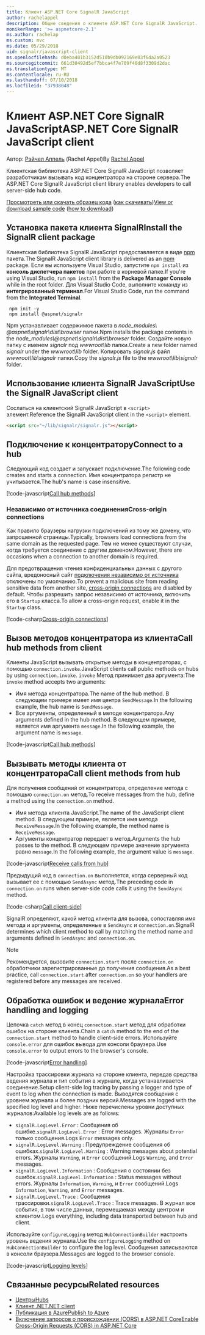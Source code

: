 ```yaml
---
title: Клиент ASP.NET Core SignalR JavaScript
author: rachelappel
description: Общие сведения о клиенте ASP.NET Core SignalR JavaScript.
monikerRange: '>= aspnetcore-2.1'
ms.author: rachelap
ms.custom: mvc
ms.date: 05/29/2018
uid: signalr/javascript-client
ms.openlocfilehash: d0eba401b3152d510b9db092169e83f6da2a0523
ms.sourcegitcommit: 661d30492d5ef7bbca4f7e709f40d8f3309d2dac
ms.translationtype: MT
ms.contentlocale: ru-RU
ms.lasthandoff: 07/10/2018
ms.locfileid: "37938048"
---
```

# <a name="aspnet-core-signalr-javascript-client"></a><span data-ttu-id="f4c85-103">Клиент ASP.NET Core SignalR JavaScript</span><span class="sxs-lookup"><span data-stu-id="f4c85-103">ASP.NET Core SignalR JavaScript client</span></span>

<span data-ttu-id="f4c85-104">Автор: [Рэйчел Аппель](http://twitter.com/rachelappel) (Rachel Appel)</span><span class="sxs-lookup"><span data-stu-id="f4c85-104">By [Rachel Appel](http://twitter.com/rachelappel)</span></span>

<span data-ttu-id="f4c85-105">Клиентская библиотека ASP.NET Core SignalR JavaScript позволяет разработчикам вызывать код концентратора на стороне сервера.</span><span class="sxs-lookup"><span data-stu-id="f4c85-105">The ASP.NET Core SignalR JavaScript client library enables developers to call server-side hub code.</span></span>

<span data-ttu-id="f4c85-106">[Просмотреть или скачать образец кода](https://github.com/aspnet/Docs/tree/live/aspnetcore/signalr/javascript-client/sample) ([как скачивать](xref:tutorials/index#how-to-download-a-sample))</span><span class="sxs-lookup"><span data-stu-id="f4c85-106">[View or download sample code](https://github.com/aspnet/Docs/tree/live/aspnetcore/signalr/javascript-client/sample) ([how to download](xref:tutorials/index#how-to-download-a-sample))</span></span>

## <a name="install-the-signalr-client-package"></a><span data-ttu-id="f4c85-107">Установка пакета клиента SignalR</span><span class="sxs-lookup"><span data-stu-id="f4c85-107">Install the SignalR client package</span></span>

<span data-ttu-id="f4c85-108">Клиентская библиотека SignalR JavaScript предоставляется в виде [npm](https://www.npmjs.com/) пакета.</span><span class="sxs-lookup"><span data-stu-id="f4c85-108">The SignalR JavaScript client library is delivered as an [npm](https://www.npmjs.com/) package.</span></span> <span data-ttu-id="f4c85-109">Если вы используете Visual Studio, запустите `npm install` из **консоль диспетчера пакетов** при работе в корневой папке.</span><span class="sxs-lookup"><span data-stu-id="f4c85-109">If you're using Visual Studio, run `npm install` from the **Package Manager Console** while in the root folder.</span></span> <span data-ttu-id="f4c85-110">Для Visual Studio Code, выполните команду из **интегрированный терминал**.</span><span class="sxs-lookup"><span data-stu-id="f4c85-110">For Visual Studio Code, run the command from the **Integrated Terminal**.</span></span>

  ```console
   npm init -y
   npm install @aspnet/signalr
  ```

<span data-ttu-id="f4c85-111">Npm устанавливает содержимое пакета в *node_modules\\ @aspnet\signalr\dist\browser*  папки.</span><span class="sxs-lookup"><span data-stu-id="f4c85-111">Npm installs the package contents in the *node_modules\\@aspnet\signalr\dist\browser* folder.</span></span> <span data-ttu-id="f4c85-112">Создайте новую папку с именем *signalr* под *wwwroot\\lib* папки.</span><span class="sxs-lookup"><span data-stu-id="f4c85-112">Create a new folder named *signalr* under the *wwwroot\\lib* folder.</span></span> <span data-ttu-id="f4c85-113">Копировать *signalr.js* файл *wwwroot\lib\signalr* папки.</span><span class="sxs-lookup"><span data-stu-id="f4c85-113">Copy the *signalr.js* file to the *wwwroot\lib\signalr* folder.</span></span>

## <a name="use-the-signalr-javascript-client"></a><span data-ttu-id="f4c85-114">Использование клиента SignalR JavaScript</span><span class="sxs-lookup"><span data-stu-id="f4c85-114">Use the SignalR JavaScript client</span></span>

<span data-ttu-id="f4c85-115">Сослаться на клиентский SignalR JavaScript в `<script>` элемент.</span><span class="sxs-lookup"><span data-stu-id="f4c85-115">Reference the SignalR JavaScript client in the `<script>` element.</span></span>

```html
<script src="~/lib/signalr/signalr.js"></script>
```

## <a name="connect-to-a-hub"></a><span data-ttu-id="f4c85-116">Подключение к концентратору</span><span class="sxs-lookup"><span data-stu-id="f4c85-116">Connect to a hub</span></span>

<span data-ttu-id="f4c85-117">Следующий код создает и запускает подключение.</span><span class="sxs-lookup"><span data-stu-id="f4c85-117">The following code creates and starts a connection.</span></span> <span data-ttu-id="f4c85-118">Имя концентратора регистр не учитывается.</span><span class="sxs-lookup"><span data-stu-id="f4c85-118">The hub's name is case insensitive.</span></span>

[!code-javascript[Call hub methods](javascript-client/sample/wwwroot/js/chat.js?range=9-12,28)]

### <a name="cross-origin-connections"></a><span data-ttu-id="f4c85-119">Независимо от источника соединения</span><span class="sxs-lookup"><span data-stu-id="f4c85-119">Cross-origin connections</span></span>

<span data-ttu-id="f4c85-120">Как правило браузеры нагрузки подключений из тому же домену, что запрошенной страницы.</span><span class="sxs-lookup"><span data-stu-id="f4c85-120">Typically, browsers load connections from the same domain as the requested page.</span></span> <span data-ttu-id="f4c85-121">Тем не менее существуют случаи, когда требуется соединение с другим доменом.</span><span class="sxs-lookup"><span data-stu-id="f4c85-121">However, there are occasions when a connection to another domain is required.</span></span>

<span data-ttu-id="f4c85-122">Для предотвращения чтения конфиденциальных данных с другого сайта, вредоносный сайт [подключения независимо от источника](xref:security/cors) отключены по умолчанию.</span><span class="sxs-lookup"><span data-stu-id="f4c85-122">To prevent a malicious site from reading sensitive data from another site, [cross-origin connections](xref:security/cors) are disabled by default.</span></span> <span data-ttu-id="f4c85-123">Чтобы разрешить запрос независимо от источника, включить его в `Startup` класса.</span><span class="sxs-lookup"><span data-stu-id="f4c85-123">To allow a cross-origin request, enable it in the `Startup` class.</span></span>

[!code-csharp[Cross-origin connections](javascript-client/sample/Startup.cs?highlight=29-35,56)]

## <a name="call-hub-methods-from-client"></a><span data-ttu-id="f4c85-124">Вызов методов концентратора из клиента</span><span class="sxs-lookup"><span data-stu-id="f4c85-124">Call hub methods from client</span></span>

<span data-ttu-id="f4c85-125">Клиенты JavaScript вызывать открытые методы в концентраторах, с помощью `connection.invoke`.</span><span class="sxs-lookup"><span data-stu-id="f4c85-125">JavaScript clients call public methods on hubs by using `connection.invoke`.</span></span> <span data-ttu-id="f4c85-126">`invoke` Метод принимает два аргумента:</span><span class="sxs-lookup"><span data-stu-id="f4c85-126">The `invoke` method accepts two arguments:</span></span>

* <span data-ttu-id="f4c85-127">Имя метода концентратора.</span><span class="sxs-lookup"><span data-stu-id="f4c85-127">The name of the hub method.</span></span> <span data-ttu-id="f4c85-128">В следующем примере имеет имя центра `SendMessage`.</span><span class="sxs-lookup"><span data-stu-id="f4c85-128">In the following example, the hub name is `SendMessage`.</span></span>
* <span data-ttu-id="f4c85-129">Все аргументы, определенный в методе концентратора.</span><span class="sxs-lookup"><span data-stu-id="f4c85-129">Any arguments defined in the hub method.</span></span> <span data-ttu-id="f4c85-130">В следующем примере, является имя аргумента `message`.</span><span class="sxs-lookup"><span data-stu-id="f4c85-130">In the following example, the argument name is `message`.</span></span>

[!code-javascript[Call hub methods](javascript-client/sample/wwwroot/js/chat.js?range=24)]

## <a name="call-client-methods-from-hub"></a><span data-ttu-id="f4c85-131">Вызывать методы клиента от концентратора</span><span class="sxs-lookup"><span data-stu-id="f4c85-131">Call client methods from hub</span></span>

<span data-ttu-id="f4c85-132">Для получения сообщений от концентратора, определение метода с помощью `connection.on` метод.</span><span class="sxs-lookup"><span data-stu-id="f4c85-132">To receive messages from the hub, define a method using the `connection.on` method.</span></span>

* <span data-ttu-id="f4c85-133">Имя метода клиента JavaScript.</span><span class="sxs-lookup"><span data-stu-id="f4c85-133">The name of the JavaScript client method.</span></span> <span data-ttu-id="f4c85-134">В следующем примере, является имя метода `ReceiveMessage`.</span><span class="sxs-lookup"><span data-stu-id="f4c85-134">In the following example, the method name is `ReceiveMessage`.</span></span>
* <span data-ttu-id="f4c85-135">Аргументы концентратор передает в метод.</span><span class="sxs-lookup"><span data-stu-id="f4c85-135">Arguments the hub passes to the method.</span></span> <span data-ttu-id="f4c85-136">В следующем примере значение аргумента равно `message`.</span><span class="sxs-lookup"><span data-stu-id="f4c85-136">In the following example, the argument value is `message`.</span></span>

[!code-javascript[Receive calls from hub](javascript-client/sample/wwwroot/js/chat.js?range=14-19)]

<span data-ttu-id="f4c85-137">Предыдущий код в `connection.on` выполняется, когда серверный код вызывает ее с помощью `SendAsync` метод.</span><span class="sxs-lookup"><span data-stu-id="f4c85-137">The preceding code in `connection.on` runs when server-side code calls it using the `SendAsync` method.</span></span>

[!code-csharp[Call client-side](javascript-client/sample/hubs/chathub.cs?range=8-11)]

<span data-ttu-id="f4c85-138">SignalR определяют, какой метод клиента для вызова, сопоставляя имя метода и аргументы, определенные в `SendAsync` и `connection.on`.</span><span class="sxs-lookup"><span data-stu-id="f4c85-138">SignalR determines which client method to call by matching the method name and arguments defined in `SendAsync` and `connection.on`.</span></span>

> [!NOTE]
> <span data-ttu-id="f4c85-139">Рекомендуется, вызовите `connection.start` после `connection.on` обработчики зарегистрированные до получения сообщения.</span><span class="sxs-lookup"><span data-stu-id="f4c85-139">As a best practice, call `connection.start` after `connection.on` so your handlers are registered before any messages are received.</span></span>

## <a name="error-handling-and-logging"></a><span data-ttu-id="f4c85-140">Обработка ошибок и ведение журнала</span><span class="sxs-lookup"><span data-stu-id="f4c85-140">Error handling and logging</span></span>

<span data-ttu-id="f4c85-141">Цепочка `catch` метод в конец `connection.start` метод для обработки ошибок на стороне клиента.</span><span class="sxs-lookup"><span data-stu-id="f4c85-141">Chain a `catch` method to the end of the `connection.start` method to handle client-side errors.</span></span> <span data-ttu-id="f4c85-142">Используйте `console.error` для ошибок вывода для консоли браузера.</span><span class="sxs-lookup"><span data-stu-id="f4c85-142">Use `console.error` to output errors to the browser's console.</span></span>

[!code-javascript[Error handling](javascript-client/sample/wwwroot/js/chat.js?range=28)]

<span data-ttu-id="f4c85-143">Настройка трассировки журнала на стороне клиента, передав средства ведения журнала и тип события в журнале, когда устанавливается соединение.</span><span class="sxs-lookup"><span data-stu-id="f4c85-143">Setup client-side log tracing by passing a logger and type of event to log when the connection is made.</span></span> <span data-ttu-id="f4c85-144">Выводятся сообщения с уровнем журнала и более поздних версий.</span><span class="sxs-lookup"><span data-stu-id="f4c85-144">Messages are logged with the specified log level and higher.</span></span> <span data-ttu-id="f4c85-145">Ниже перечислены уровни доступных журналов:</span><span class="sxs-lookup"><span data-stu-id="f4c85-145">Available log levels are as follows:</span></span>

* <span data-ttu-id="f4c85-146">`signalR.LogLevel.Error` : Сообщения об ошибке.</span><span class="sxs-lookup"><span data-stu-id="f4c85-146">`signalR.LogLevel.Error` : Error messages.</span></span> <span data-ttu-id="f4c85-147">Журналы `Error` только сообщения.</span><span class="sxs-lookup"><span data-stu-id="f4c85-147">Logs `Error` messages only.</span></span>
* <span data-ttu-id="f4c85-148">`signalR.LogLevel.Warning` : Предупреждение сообщения об ошибках.</span><span class="sxs-lookup"><span data-stu-id="f4c85-148">`signalR.LogLevel.Warning` : Warning messages about potential errors.</span></span> <span data-ttu-id="f4c85-149">Журналы `Warning`, и `Error` сообщений.</span><span class="sxs-lookup"><span data-stu-id="f4c85-149">Logs `Warning`, and `Error` messages.</span></span>
* <span data-ttu-id="f4c85-150">`signalR.LogLevel.Information` : Сообщения о состоянии без ошибок.</span><span class="sxs-lookup"><span data-stu-id="f4c85-150">`signalR.LogLevel.Information` : Status messages without errors.</span></span> <span data-ttu-id="f4c85-151">Журналы `Information`, `Warning`, и `Error` сообщений.</span><span class="sxs-lookup"><span data-stu-id="f4c85-151">Logs `Information`, `Warning`, and `Error` messages.</span></span>
* <span data-ttu-id="f4c85-152">`signalR.LogLevel.Trace` : Сообщения трассировки.</span><span class="sxs-lookup"><span data-stu-id="f4c85-152">`signalR.LogLevel.Trace` : Trace messages.</span></span> <span data-ttu-id="f4c85-153">В журнал все события, в том числе данных, перемещаемая между центром и клиентом.</span><span class="sxs-lookup"><span data-stu-id="f4c85-153">Logs everything, including data transported between hub and client.</span></span>

<span data-ttu-id="f4c85-154">Используйте `configureLogging` метод `HubConnectionBuilder` настроить уровень ведения журнала.</span><span class="sxs-lookup"><span data-stu-id="f4c85-154">Use the `configureLogging` method on `HubConnectionBuilder` to configure the log level.</span></span> <span data-ttu-id="f4c85-155">Сообщения записываются в консоли браузера.</span><span class="sxs-lookup"><span data-stu-id="f4c85-155">Messages are logged to the browser console.</span></span>

[!code-javascript[Logging levels](javascript-client/sample/wwwroot/js/chat.js?range=9-12)]

## <a name="related-resources"></a><span data-ttu-id="f4c85-156">Связанные ресурсы</span><span class="sxs-lookup"><span data-stu-id="f4c85-156">Related resources</span></span>

* [<span data-ttu-id="f4c85-157">Центры</span><span class="sxs-lookup"><span data-stu-id="f4c85-157">Hubs</span></span>](xref:signalr/hubs)
* [<span data-ttu-id="f4c85-158">Клиент .NET</span><span class="sxs-lookup"><span data-stu-id="f4c85-158">.NET client</span></span>](xref:signalr/dotnet-client)
* [<span data-ttu-id="f4c85-159">Публикация в Azure</span><span class="sxs-lookup"><span data-stu-id="f4c85-159">Publish to Azure</span></span>](xref:signalr/publish-to-azure-web-app)
* [<span data-ttu-id="f4c85-160">Включение запросов о происхождении (CORS) в ASP.NET Core</span><span class="sxs-lookup"><span data-stu-id="f4c85-160">Enable Cross-Origin Requests (CORS) in ASP.NET Core</span></span>](xref:security/cors)
